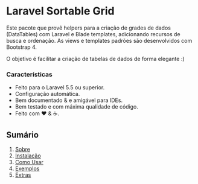 # Laravel Sortable Grid

Este pacote que provê helpers para a criação de grades de dados (DataTables) com Laravel e Blade templates, adicionando recursos de busca e ordenação. As views e templates padrões são desenvolvidos com Bootstrap 4.

O objetivo é facilitar a criação de tabelas de dados de forma elegante :)

### Características

  * Feito para o Laravel 5.5 ou superior.
  * Configuração automática.
  * Bem documentado &amp; e amigável para IDEs.
  * Bem testado e com máxima qualidade de código.
  * Feito com :heart: &amp; :coffee:.

## Sumário

1. [Sobre](00-Home.md)
2. [Instalação](01-Installation.md)
3. [Como Usar](02-Usage.md)
4. [Exemplos](03-Examples.md)
5. [Extras](04-Extras.md)
  